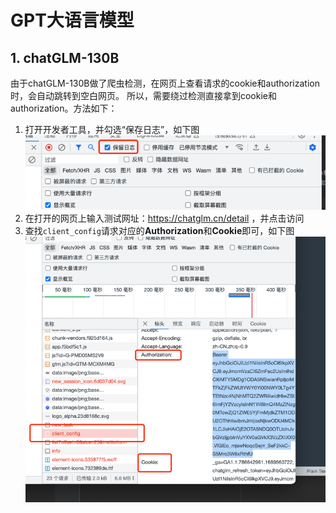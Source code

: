 # GPT大语言模型

## 1. chatGLM-130B

由于chatGLM-130B做了爬虫检测，在网页上查看请求的cookie和authorization时，会自动跳转到空白网页。
所以，需要绕过检测直接拿到cookie和authorization。方法如下：

1. 打开开发者工具，并勾选“保存日志”，如下图
![img_1.png](img_1.png)
2. 在打开的网页上输入测试网址：https://chatglm.cn/detail ，并点击访问
3. 查找`client_config`请求对应的**Authorization**和**Cookie**即可，如下图
![img.png](img.png)

